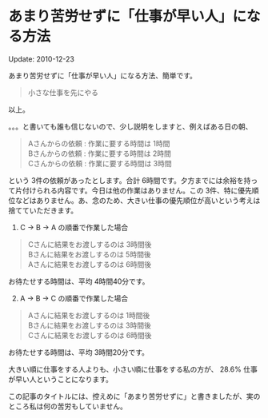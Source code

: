あまり苦労せずに「仕事が早い人」になる方法
=====

Update: 2010-12-23

あまり苦労せずに「仕事が早い人」になる方法、簡単です。

> 小さな仕事を先にやる

以上。

。。。と書いても誰も信じないので、少し説明をしますと、例えばある日の朝、

> Aさんからの依頼 : 作業に要する時間は 1時間<br/>
> Bさんからの依頼 : 作業に要する時間は 2時間<br/>
> Cさんからの依頼 : 作業に要する時間は 3時間<br/>

という 3件の依頼があったとします。合計 6時間です。夕方までには余裕を持って片付けられる内容です。今日は他の作業はありません。この 3件、特に優先順位などはありません。あ、念のため、大きい仕事の優先順位が高いという考えは捨てていただきます。

1. C → B → A の順番で作業した場合

> Cさんに結果をお渡しするのは 3時間後<br/>
> Bさんに結果をお渡しするのは 5時間後<br/>
> Aさんに結果をお渡しするのは 6時間後

お待たせする時間は、平均 4時間40分です。

2. A → B → C の順番で作業した場合

> Aさんに結果をお渡しするのは 1時間後<br/>
> Bさんに結果をお渡しするのは 3時間後<br/>
> Cさんに結果をお渡しするのは 6時間後

お待たせする時間は、平均 3時間20分です。

大きい順に仕事をする人よりも、小さい順に仕事をする私の方が、 28.6% 仕事が早い人ということになります。

この記事のタイトルには、控えめに「あまり苦労せずに」と書きましたが、実のところ私は何の苦労もしていません。
